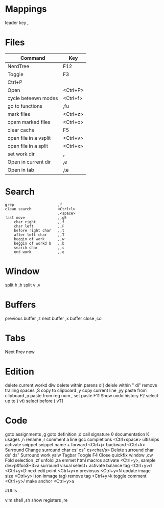 # Mappings

leader key		,

# Files

|Command				   	|	Key  |
|---------------------------|--------|
|NerdTree				   	| F12    |
|Toggle					   	| F3     |
|Ctrl+P                    	|        |
|	Open					|<Ctrl+P>|
|	cycle beteewn modes		|<Ctrl+f>|
|	go to functions			|,fu|
|	mark files				|<Ctrl+z>|
|	opem marked files		|<Ctrl+o>|
|	clear cache				|F5|
|	open file in a vsplit	|<Ctrl+v>|
|	open file in a split	|<Ctrl+x>|
|set work dir				|,.      |
|Open in current dir		|,e      |
|Open in tab				|,te     |

# Search

	grep					,f
	clean search			<Ctrl+l> 
							,<space>
	fast move				,,gE
		char right			,,f	
		char left			,,F
		before right char	,,t
		after left char		,,T
		beggin of work		,,w
		beggin of workd b	,,b
		search char			,,s
		end work			,,e
							
# Window

split h					,h
split v					,v

# Buffers
previous buffer			,z
next buffer				,x
buffer close			,co

# Tabs
Next					<Tab>
Prev					<S-Tab>
new						<S-t>
	
# Edition

delete current workd	diw
delete within parens	di(
delele within "			di"
remove trailing spaces	,S
copy to clipboard		,y
copy current line		,yy
paste from clipboard	,p
paste from reg num		,<number>
set paste 				F11
Show undo history		F2
select up to )			vt)
select before )			vT(

# Code				

goto assignments		,g
goto definition			,d
call signature			0
documentation			K
usages					,n
rename					,r
comment a line			gcc
completions				<Ctrl+space>
ultisnips
	activate snippet		snippet name + <Tab>
	forward					<Ctrl+j>
	backward				<Ctrl+k>
Surround
	Change surround char	cs'
							cs"
							cs<char/s>
	Delete surround char	ds'
							ds"
	Surround work			ysiw<char>
Tagbar Toogle			F4
Close quickfix window	,cw
Fold selection			,zf
unfold					,za
emmet html macros
	activate			<Ctrl+y>,
	sample				div>p#foo$*3>a
	surround			visual select+ activate
	balance tag			<Ctrl+y>d
						<Ctrl+y>D
	next edit point		<Ctrl+y>n
	previosus			<Ctrl+y>N
	update image size	<Ctrl+y>i (on inmage tag)
	remove tag			<Ctrl+y>k
	toggle comment		<Ctrl+y>/
	make anchor			<Ctrl+y>a

#Utils

vim shell				,sh
show registers			,re


